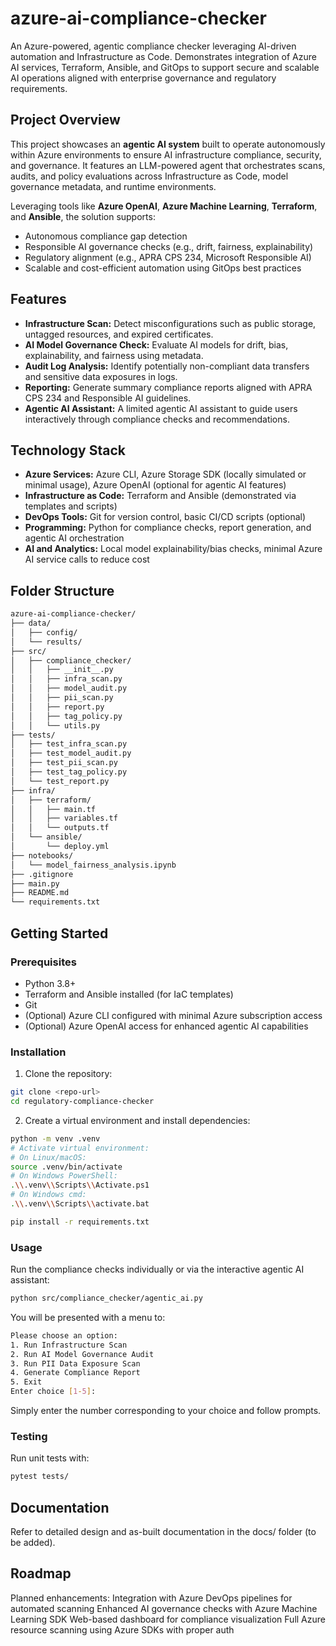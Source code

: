 # azure-ai-compliance-checker

An Azure-powered, agentic compliance checker leveraging AI-driven automation and Infrastructure as Code. Demonstrates integration of Azure AI services, Terraform, Ansible, and GitOps to support secure and scalable AI operations aligned with enterprise governance and regulatory requirements.

## Project Overview

This project showcases an **agentic AI system** built to operate autonomously within Azure environments to ensure AI infrastructure compliance, security, and governance. It features an LLM-powered agent that orchestrates scans, audits, and policy evaluations across Infrastructure as Code, model governance metadata, and runtime environments.

Leveraging tools like **Azure OpenAI**, **Azure Machine Learning**, **Terraform**, and **Ansible**, the solution supports:

- Autonomous compliance gap detection
- Responsible AI governance checks (e.g., drift, fairness, explainability)
- Regulatory alignment (e.g., APRA CPS 234, Microsoft Responsible AI)
- Scalable and cost-efficient automation using GitOps best practices


## Features

- **Infrastructure Scan:** Detect misconfigurations such as public storage, untagged resources, and expired certificates.
- **AI Model Governance Check:** Evaluate AI models for drift, bias, explainability, and fairness using metadata.
- **Audit Log Analysis:** Identify potentially non-compliant data transfers and sensitive data exposures in logs.
- **Reporting:** Generate summary compliance reports aligned with APRA CPS 234 and Responsible AI guidelines.
- **Agentic AI Assistant:** A limited agentic AI assistant to guide users interactively through compliance checks and recommendations.

## Technology Stack

- **Azure Services:** Azure CLI, Azure Storage SDK (locally simulated or minimal usage), Azure OpenAI (optional for agentic AI features)
- **Infrastructure as Code:** Terraform and Ansible (demonstrated via templates and scripts)
- **DevOps Tools:** Git for version control, basic CI/CD scripts (optional)
- **Programming:** Python for compliance checks, report generation, and agentic AI orchestration
- **AI and Analytics:** Local model explainability/bias checks, minimal Azure AI service calls to reduce cost

## Folder Structure
```bash
azure-ai-compliance-checker/
├── data/
│   ├── config/
│   └── results/
├── src/
│   ├── compliance_checker/
│   │   ├── __init__.py
│   │   ├── infra_scan.py
│   │   ├── model_audit.py
│   │   ├── pii_scan.py
│   │   ├── report.py
│   │   ├── tag_policy.py
│   │   └── utils.py
├── tests/
│   ├── test_infra_scan.py
│   ├── test_model_audit.py
│   ├── test_pii_scan.py
│   ├── test_tag_policy.py
│   └── test_report.py
├── infra/
│   ├── terraform/
│   │   ├── main.tf
│   │   ├── variables.tf
│   │   └── outputs.tf
│   └── ansible/
│       └── deploy.yml
├── notebooks/
│   └── model_fairness_analysis.ipynb
├── .gitignore
├── main.py
├── README.md
└── requirements.txt
```

## Getting Started

### Prerequisites

- Python 3.8+
- Terraform and Ansible installed (for IaC templates)
- Git
- (Optional) Azure CLI configured with minimal Azure subscription access
- (Optional) Azure OpenAI access for enhanced agentic AI capabilities

### Installation

1. Clone the repository:

```bash
git clone <repo-url>
cd regulatory-compliance-checker
```
2. Create a virtual environment and install dependencies:
```bash
python -m venv .venv
# Activate virtual environment:
# On Linux/macOS:
source .venv/bin/activate
# On Windows PowerShell:
.\\.venv\\Scripts\\Activate.ps1
# On Windows cmd:
.\\.venv\\Scripts\\activate.bat

pip install -r requirements.txt
```

### Usage
Run the compliance checks individually or via the interactive agentic AI assistant:
```bash
python src/compliance_checker/agentic_ai.py
```
You will be presented with a menu to:

```bash
Please choose an option:
1. Run Infrastructure Scan
2. Run AI Model Governance Audit
3. Run PII Data Exposure Scan
4. Generate Compliance Report
5. Exit
Enter choice [1-5]:
```

Simply enter the number corresponding to your choice and follow prompts.

### Testing
Run unit tests with:
```bash
pytest tests/
```
## Documentation
Refer to detailed design and as-built documentation in the docs/ folder (to be added).

## Roadmap
Planned enhancements:
Integration with Azure DevOps pipelines for automated scanning
Enhanced AI governance checks with Azure Machine Learning SDK
Web-based dashboard for compliance visualization
Full Azure resource scanning using Azure SDKs with proper auth
